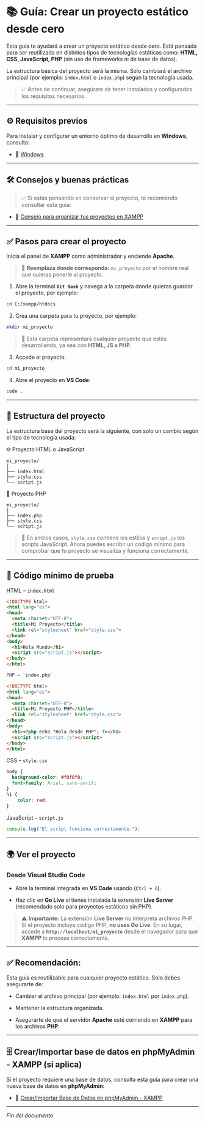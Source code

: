 # 📚 Guía: Crear un proyecto estático desde cero

Esta guía te ayudará a crear un proyecto estático desde cero. Está pensada para ser reutilizada en distintos tipos de tecnologías estáticas como: **HTML, CSS, JavaScript, PHP** (sin uso de frameworks ni de base de datos).

La estructura básica del proyecto será la misma. Solo cambiará el archivo principal (por ejemplo: `index.html` o `index.php`) según la tecnología usada.

> ✅ Antes de continuar, asegúrate de tener instalados y configurados los requisitos necesarios.

---

## ⚙️ Requisitos previos

Para instalar y configurar un entorno óptimo de desarrollo en **Windows**, consulta:
- 📂 [Windows](https://github.com/tejada1970/guias-desarrollo/blob/master/entorno-windows/README.md#-instalar)

---

## 🛠 Consejos y buenas prácticas

> ✅ Si estás pensando en conservar el proyecto, te recomiendo consultar esta guía:

- 📄 [Consejo para organizar tus proyectos en XAMPP](https://github.com/tejada1970/guias-desarrollo/blob/master/entorno-windows/consejos/consejo-para-organizar-tus-proyectos-en-xampp.md)

---

## ✅ Pasos para crear el proyecto

Inicia el panel de **XAMPP** como administrador y enciende **Apache**.

> 🔹 **Reemplaza donde corresponda:** `mi_proyecto` por el nombre real que quieras ponerle al proyecto.

1. Abre la terminal **`Git Bash`** y navega a la carpeta donde quieras guardar el proyecto, por ejemplo:

```bash
cd C:/xampp/htdocs
```

2. Crea una carpeta para tu proyecto, por ejemplo:

```bash
mkdir mi_proyecto
```

> 📄 Esta carpeta representará cualquier proyecto que estés desarrollando, ya sea con **HTML, JS o PHP**.

3. Accede al proyecto:

```bash
cd mi_proyecto
```

4. Abre el proyecto en **VS Code**:

```bash
code .
```

---

## 📂 Estructura del proyecto

La estructura base del proyecto será la siguiente, con solo un cambio según el tipo de tecnología usada:

🌐 Proyecto HTML o JavaScript

```pgsql
mi_proyecto/
│
├── index.html
├── style.css
└── script.js
```

🐘 Proyecto PHP

```pgsql
mi_proyecto/
│
├── index.php
├── style.css
└── script.js
```

> 📄 En ambos casos, `style.css` contiene los estilos y `script.js` los scripts JavaScript. Ahora puedes escribir un código mínimo para comprobar que tu proyecto se visualiza y funciona correctamente.

---

## 🔧 Código mínimo de prueba

HTML – `index.html`

```html
<!DOCTYPE html>
<html lang="es">
<head>
  <meta charset="UTF-8">
  <title>Mi Proyecto</title>
  <link rel="stylesheet" href="style.css">
</head>
<body>
  <h1>Hola Mundo</h1>
  <script src="script.js"></script>
</body>
</html>

PHP – `index.php`

<!DOCTYPE html>
<html lang="es">
<head>
  <meta charset="UTF-8">
  <title>Mi Proyecto PHP</title>
  <link rel="stylesheet" href="style.css">
</head>
<body>
  <h1><?php echo "Hola desde PHP"; ?></h1>
  <script src="script.js"></script>
</body>
</html>
```

CSS – `style.css`

```css
body {
  background-color: #f0f0f0;
  font-family: Arial, sans-serif;
}
h1 {
    color: red;
}
```

JavaScript – `script.js`

```js
console.log("El script funciona correctamente.");
```

---

## 🌍 Ver el proyecto

### Desde Visual Studio Code

- Abre la terminal integrada en **VS Code** usando (`Ctrl + ñ`).

- Haz clic en **Go Live** si tienes instalada la extensión **Live Server** (recomendado solo para proyectos estáticos sin PHP).

> ⚠️ **Importante:** La extensión **Live Server** no interpreta archivos PHP. Si el proyecto incluye código PHP, **no uses Go Live**. En su lugar, accede a **`http://localhost/mi_proyecto`** desde el navegador para que **XAMPP** lo procese correctamente.

---

## ✅ Recomendación:

Esta guía es reutilizable para cualquier proyecto estático. Solo debes asegurarte de:

- Cambiar el archivo principal (por ejemplo: `index.html` por `index.php`).

- Mantener la estructura organizada.

- Asegurarte de que el servidor **Apache** esté corriendo en **XAMPP** para los archivos **PHP**.

---

## 🗄️ Crear/Importar base de datos en phpMyAdmin - XAMPP (si aplica)

Si el proyecto requiere una base de datos, consulta esta guía para crear una nueva base de datos en **phpMyAdmin**:

- 📄 [Crear/Importar Base de Datos en phpMyAdmin - XAMPP](https://github.com/tejada1970/guias-desarrollo/blob/master/entorno-windows/crear/crear-importar-db-en-phpmyadmin-xampp.md)

---

*Fin del documento*